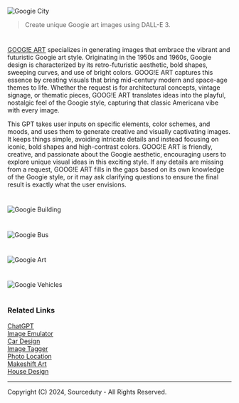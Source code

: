 ![Googie City](https://github.com/user-attachments/assets/9f9cbbe5-5fbf-440b-9e65-e36429ef8e42)

> Create unique Googie art images using DALL-E 3.

#

[GOOG!E ART](https://chatgpt.com/g/g-go6tOJhOh-goog-e-art) specializes in generating images that embrace the vibrant and futuristic Googie art style. Originating in the 1950s and 1960s, Googie design is characterized by its retro-futuristic aesthetic, bold shapes, sweeping curves, and use of bright colors. GOOG!E ART captures this essence by creating visuals that bring mid-century modern and space-age themes to life. Whether the request is for architectural concepts, vintage signage, or thematic pieces, GOOG!E ART translates ideas into the playful, nostalgic feel of the Googie style, capturing that classic Americana vibe with every image.

This GPT takes user inputs on specific elements, color schemes, and moods, and uses them to generate creative and visually captivating images. It keeps things simple, avoiding intricate details and instead focusing on iconic, bold shapes and high-contrast colors. GOOG!E ART is friendly, creative, and passionate about the Googie aesthetic, encouraging users to explore unique visual ideas in this exciting style. If any details are missing from a request, GOOG!E ART fills in the gaps based on its own knowledge of the Googie style, or it may ask clarifying questions to ensure the final result is exactly what the user envisions.


#
![Googie Building](https://github.com/user-attachments/assets/914d0d6c-fa67-4cc0-8048-95d874d16cbc)
#
![Googie Bus](https://github.com/user-attachments/assets/17fe675f-f739-412f-a8d6-fa127f549203)
#
![Googie Art](https://github.com/user-attachments/assets/6f07c9c7-64f3-4632-acac-1e56961e5469)
#
![Googie Vehicles](https://github.com/user-attachments/assets/4e40f12a-d022-4bd3-a8c1-08497528a1ba)

#
### Related Links

[ChatGPT](https://github.com/sourceduty/ChatGPT)
<br>
[Image Emulator](https://github.com/sourceduty/Image_Emulator)
<br>
[Car Design](https://github.com/sourceduty/Car_Design)
<br>
[Image Tagger](https://github.com/sourceduty/Image_Tagger)
<br>
[Photo Location](https://github.com/sourceduty/Photo_Location)
<br>
[Makeshift Art](https://github.com/sourceduty/Makeshift_DALL-E_3)
<br>
[House Design](https://github.com/sourceduty/house_design)

***
Copyright (C) 2024, Sourceduty - All Rights Reserved.
